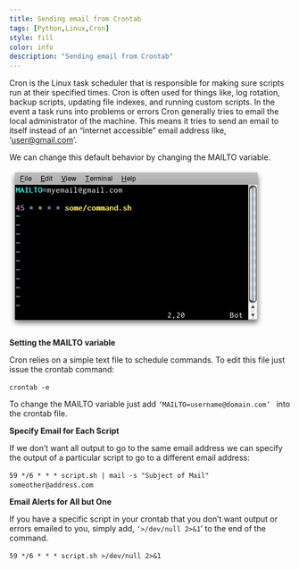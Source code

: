 ```yaml
---
title: Sending email from Crontab
tags: [Python,Linux,Cron]
style: fill
color: info
description: "Sending email from Crontab"
---
```


Cron is the Linux task scheduler that is responsible for making sure scripts run at their specified times. Cron is often used for things like, log rotation, backup scripts, updating file indexes, and running custom scripts. In the event a task runs into problems or errors Cron generally tries to email the local administrator of the machine. This means it tries to send an email to itself instead of an “internet accessible” email address like, ‘user@gmail.com’.

We can change this default behavior by changing the MAILTO variable.

[![](https://raw.githubusercontent.com/dhamodharanrk/examples/master/blog_files/mailto-cron.png)](https://raw.githubusercontent.com/dhamodharanrk/examples/master/blog_files/mailto-cron.png)

**Setting the MAILTO variable**

Cron relies on a simple text file to schedule commands. To edit this file just issue the crontab command:

`crontab -e`

To change the MAILTO variable just add `‘MAILTO=username@domain.com’ ` into the crontab file.

**Specify Email for Each Script**

If we don’t want all output to go to the same email address we can specify the output of a particular script to go to a different email address:

`59 */6 * * * script.sh | mail -s "Subject of Mail" someother@address.com`

**Email Alerts for All but One**

If you have a specific script in your crontab that you don’t want output or errors emailed to you, simply add, `‘>/dev/null 2>&1`’ to the end of the command.

`59 */6 * * * script.sh >/dev/null 2>&1`
